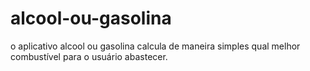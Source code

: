 # alcool-ou-gasolina
o aplicativo alcool ou gasolina calcula de maneira simples qual melhor combustível para o usuário abastecer.
